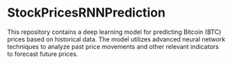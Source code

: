# StockPricesRNNPrediction
This repository contains a deep learning model for predicting Bitcoin (BTC) prices based on historical data. The model utilizes advanced neural network techniques to analyze past price movements and other relevant indicators to forecast future prices.
